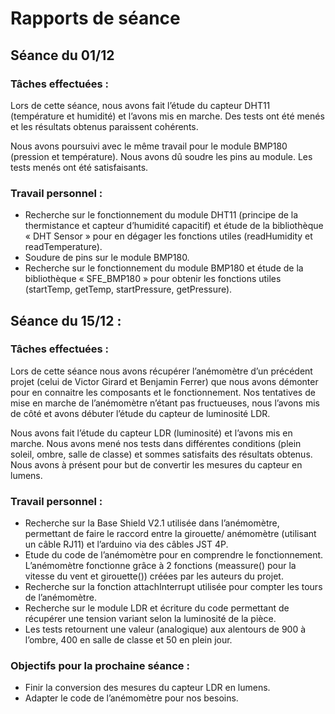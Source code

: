 
# Rapports de séance

## Séance du 01/12 

### Tâches effectuées : 

Lors de cette séance, nous avons fait l’étude du capteur DHT11 (température et humidité) et l’avons mis en marche.
Des tests ont été menés et les résultats obtenus paraissent cohérents. 

Nous avons poursuivi avec le même travail pour le module BMP180 (pression et température). Nous avons dû soudre les pins au module.
Les tests menés ont été satisfaisants. 


### Travail personnel :
-	Recherche sur le fonctionnement du module DHT11 (principe de la thermistance et capteur d’humidité capacitif) et étude de la bibliothèque « DHT Sensor » pour en dégager les fonctions utiles (readHumidity et readTemperature).
-	Soudure de pins sur le module BMP180.
-	Recherche sur le fonctionnement du module BMP180 et étude de la bibliothèque « SFE_BMP180 » pour obtenir les fonctions utiles (startTemp, getTemp, startPressure, getPressure).


## Séance du 15/12 :
### Tâches effectuées :

Lors de cette séance nous avons récupérer l’anémomètre d’un précédent projet (celui de Victor Girard et Benjamin Ferrer) que nous avons démonter pour en connaitre les composants et le fonctionnement. Nos tentatives de mise en marche de l’anémomètre n’étant pas fructueuses, nous l’avons mis de côté et avons débuter l’étude du capteur de luminosité LDR.

Nous avons fait l’étude du capteur LDR (luminosité) et l’avons mis en marche. 
Nous avons mené nos tests dans différentes conditions (plein soleil, ombre, salle de classe) et sommes satisfaits des résultats obtenus. Nous avons à présent pour but de convertir les mesures du capteur en lumens.


### Travail personnel :
-	Recherche sur la Base Shield V2.1 utilisée dans l’anémomètre, permettant de faire le raccord entre la girouette/ anémomètre (utilisant un câble RJ11) et l’arduino via des câbles JST 4P.
-	Etude du code de l’anémomètre pour en comprendre le fonctionnement. L’anémomètre fonctionne grâce à 2 fonctions (meassure() pour la vitesse du vent et  girouette()) créées par les auteurs du projet.
-	Recherche sur la fonction attachInterrupt utilisée pour compter les tours de l’anémomètre. 
-	Recherche sur le module LDR et écriture du code permettant de récupérer une tension variant selon la luminosité de la pièce. 
-	Les tests retournent une valeur (analogique) aux alentours de 900 à l’ombre, 400 en salle de classe et 50 en plein jour.

### Objectifs pour la prochaine séance :

-	Finir la conversion des mesures du capteur LDR en lumens.
-	Adapter le code de l’anémomètre pour nos besoins.

